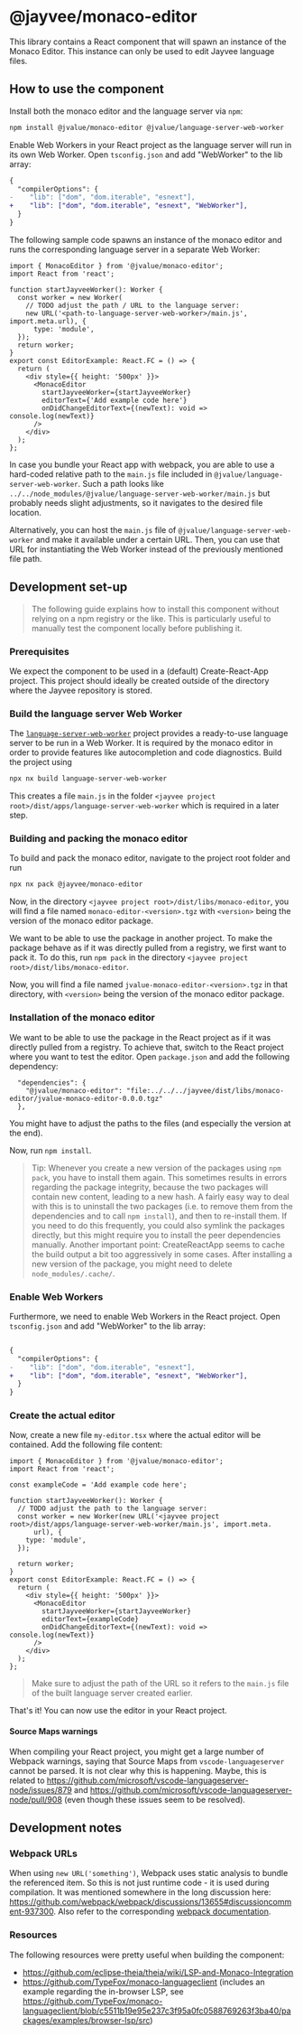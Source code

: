# @jayvee/monaco-editor

This library contains a React component that will spawn an instance of the Monaco Editor. This instance can only be used to edit Jayvee language files.

## How to use the component

Install both the monaco editor and the language server via `npm`:

```bash
npm install @jvalue/monaco-editor @jvalue/language-server-web-worker
```

Enable Web Workers in your React project as the language server will run in its own Web Worker.
Open `tsconfig.json` and add "WebWorker" to the lib array:

```diff
{
  "compilerOptions": {
-    "lib": ["dom", "dom.iterable", "esnext"],
+    "lib": ["dom", "dom.iterable", "esnext", "WebWorker"],
  }
}
```

The following sample code spawns an instance of the monaco editor and runs the corresponding 
language server in a separate Web Worker:

```tsx
import { MonacoEditor } from '@jvalue/monaco-editor';
import React from 'react';

function startJayveeWorker(): Worker {
  const worker = new Worker(
    // TODO adjust the path / URL to the language server:
    new URL('<path-to-language-server-web-worker>/main.js', import.meta.url), {
      type: 'module',
  });
  return worker;
}
export const EditorExample: React.FC = () => {
  return (
    <div style={{ height: '500px' }}>
      <MonacoEditor
        startJayveeWorker={startJayveeWorker}
        editorText={'Add example code here'}
        onDidChangeEditorText={(newText): void => console.log(newText)}
      />
    </div>
  );
};
```

In case you bundle your React app with webpack, you are able to use a hard-coded relative path to the `main.js` file
included in `@jvalue/language-server-web-worker`.
Such a path looks like `../../node_modules/@jvalue/language-server-web-worker/main.js` but probably needs 
slight adjustments, so it navigates to the desired file location.

Alternatively, you can host the `main.js` file of `@jvalue/language-server-web-worker` and make it available under a 
certain URL.
Then, you can use that URL for instantiating the Web Worker instead of the previously mentioned file path.

## Development set-up

> The following guide explains how to install this component without relying on a npm registry or the like. This is particularly useful to manually test the component locally before publishing it.

### Prerequisites

We expect the component to be used in a (default) Create-React-App project. This project should ideally be created outside of the directory where the Jayvee repository is stored.

### Build the language server Web Worker

The [`language-server-web-worker`](../../apps/language-server-web-worker) project provides a ready-to-use language server to be run in a Web 
Worker.
It is required by the monaco editor in order to provide features like autocompletion and code diagnostics.
Build the project using

```bash
npx nx build language-server-web-worker
```

This creates a file `main.js` in the folder `<jayvee project root>/dist/apps/language-server-web-worker` which is
required in a later step.

### Building and packing the monaco editor

To build and pack the monaco editor, navigate to the project root folder and run

```bash
npx nx pack @jayvee/monaco-editor
```

Now, in the directory `<jayvee project
root>/dist/libs/monaco-editor`, you will find a file named `monaco-editor-<version>.tgz`
with `<version>` being the version of the monaco editor package.

We want to be able to use the package in another project. To make the package behave as if it was directly pulled 
from a registry, we first want to pack it. To do this, run `npm pack` in the directory `<jayvee project 
root>/dist/libs/monaco-editor`.

Now, you will find a file named `jvalue-monaco-editor-<version>.tgz` in that directory, 
with `<version>` being the version of the monaco editor package.

### Installation of the monaco editor

We want to be able to use the package in the React project as if it was directly pulled
from a registry. To achieve that, switch to the React project where you want to test the editor. Open `package.json` 
and add the following dependency:

```
  "dependencies": {
    "@jvalue/monaco-editor": "file:../../../jayvee/dist/libs/monaco-editor/jvalue-monaco-editor-0.0.0.tgz"
  },
```

You might have to adjust the paths to the files (and especially the version at the end).

Now, run `npm install`.

> Tip: Whenever you create a new version of the packages using `npm pack`, you have to install them again. This sometimes results in errors regarding the package integrity, because the two packages will contain new content, leading to a new hash. A fairly easy way to deal with this is to uninstall the two packages (i.e. to remove them from the dependencies and to call `npm install`), and then to re-install them. If you need to do this frequently, you could also symlink the packages directly, but this might require you to install the peer dependencies manually. Another important point: CreateReactApp seems to cache the build output a bit too aggressively in some cases. After installing a new version of the package, you might need to delete `node_modules/.cache/`.

### Enable Web Workers

Furthermore, we need to enable Web Workers in the React project. Open `tsconfig.json` and add "WebWorker" to the 
lib array:

```diff

{
  "compilerOptions": {
-    "lib": ["dom", "dom.iterable", "esnext"],
+    "lib": ["dom", "dom.iterable", "esnext", "WebWorker"],
  }
}

```

### Create the actual editor

Now, create a new file `my-editor.tsx` where the actual editor will be contained. Add the following file content:

```tsx
import { MonacoEditor } from '@jvalue/monaco-editor';
import React from 'react';

const exampleCode = 'Add example code here';

function startJayveeWorker(): Worker {
  // TODO adjust the path to the language server:
  const worker = new Worker(new URL('<jayvee project root>/dist/apps/language-server-web-worker/main.js', import.meta.
      url), {
    type: 'module',
  });

  return worker;
}
export const EditorExample: React.FC = () => {
  return (
    <div style={{ height: '500px' }}>
      <MonacoEditor
        startJayveeWorker={startJayveeWorker}
        editorText={exampleCode}
        onDidChangeEditorText={(newText): void => console.log(newText)}
      />
    </div>
  );
};
```

> Make sure to adjust the path of the URL so it refers to the `main.js` file of the built language server 
> created earlier.

That's it! You can now use the editor in your React project.

#### Source Maps warnings

When compiling your React project, you might get a large number of Webpack warnings, saying that Source Maps from `vscode-languageserver` cannot be parsed. It is not clear why this is happening. Maybe, this is related to https://github.com/microsoft/vscode-languageserver-node/issues/879 and https://github.com/microsoft/vscode-languageserver-node/pull/908 (even though these issues seem to be resolved).

## Development notes

### Webpack URLs

When using `new URL('something')`, Webpack uses static analysis to bundle the referenced item. So this is not just 
runtime code - it is used during compilation. It was mentioned somewhere in the long discussion here:
https://github.com/webpack/webpack/discussions/13655#discussioncomment-937300. Also refer to the corresponding [webpack documentation](https://webpack.js.org/guides/web-workers/).

### Resources

The following resources were pretty useful when building the component:

- https://github.com/eclipse-theia/theia/wiki/LSP-and-Monaco-Integration
- https://github.com/TypeFox/monaco-languageclient (includes an example regarding the in-browser LSP, see https://github.com/TypeFox/monaco-languageclient/blob/c5511b19e95e237c3f95a0fc0588769263f3ba40/packages/examples/browser-lsp/src)
